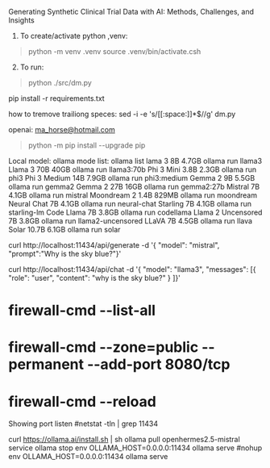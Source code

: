 Generating Synthetic Clinical Trial Data with AI: Methods, Challenges, and Insights


1. To create/activate python ,venv:
  >python -m venv .venv
  >source .venv/bin/activate.csh

2. To run:
  >python ./src/dm.py


pip install -r requirements.txt



how to tremove trailiong speces:
sed -i -e 's/[[:space:]]*$//g' dm.py

openai: ma_horse@hotmail.com

>python -m pip install --upgrade pip

Local model:
ollama mode list:
ollama list
lama 3	8B	4.7GB	ollama run llama3
Llama 3	70B	40GB	ollama run llama3:70b
Phi 3 Mini	3.8B	2.3GB	ollama run phi3
Phi 3 Medium	14B	7.9GB	ollama run phi3:medium
Gemma 2	9B	5.5GB	ollama run gemma2
Gemma 2	27B	16GB	ollama run gemma2:27b
Mistral	7B	4.1GB	ollama run mistral
Moondream 2	1.4B	829MB	ollama run moondream
Neural Chat	7B	4.1GB	ollama run neural-chat
Starling	7B	4.1GB	ollama run starling-lm
Code Llama	7B	3.8GB	ollama run codellama
Llama 2 Uncensored	7B	3.8GB	ollama run llama2-uncensored
LLaVA	7B	4.5GB	ollama run llava
Solar	10.7B	6.1GB	ollama run solar

curl http://localhost:11434/api/generate -d '{  "model": "mistral",  "prompt":"Why is the sky blue?"}'

curl http://localhost:11434/api/chat -d '{ "model": "llama3",  "messages": [{ "role": "user", "content": "why is the sky blue?" } ]}'

# firewall-cmd --list-all
# firewall-cmd --zone=public --permanent --add-port 8080/tcp
# firewall-cmd --reload

Showing port listen
#netstat -tln | grep 11434

curl https://ollama.ai/install.sh | sh
ollama pull openhermes2.5-mistral
service ollama stop
env OLLAMA_HOST=0.0.0.0:11434 ollama serve
#nohup env OLLAMA_HOST=0.0.0.0:11434 ollama serve